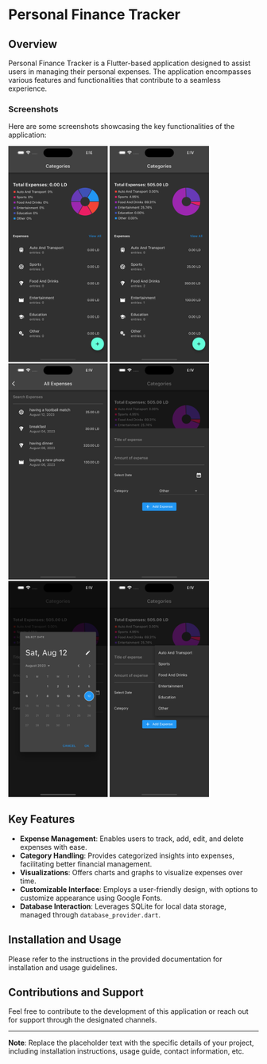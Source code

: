 # Personal Finance Tracker

## Overview

Personal Finance Tracker is a Flutter-based application designed to assist users in managing their personal expenses. The application encompasses various features and functionalities that contribute to a seamless experience.

### Screenshots

Here are some screenshots showcasing the key functionalities of the application:

<img src="Simulator Screenshot - iPhone 14 Pro Max - 2023-08-12 at 16.14.43.png" width="200"/>
<img src="Simulator Screenshot - iPhone 14 Pro Max - 2023-08-12 at 16.17.30.png" width="200"/>
<img src="Simulator Screenshot - iPhone 14 Pro Max - 2023-08-12 at 16.17.33.png" width="200"/>
<img src="Simulator Screenshot - iPhone 14 Pro Max - 2023-08-12 at 16.17.40.png" width="200"/>
<img src="Simulator Screenshot - iPhone 14 Pro Max - 2023-08-12 at 16.17.43.png" width="200"/>
<img src="Simulator Screenshot - iPhone 14 Pro Max - 2023-08-12 at 16.17.47.png" width="200"/>

## Key Features

- **Expense Management**: Enables users to track, add, edit, and delete expenses with ease.
- **Category Handling**: Provides categorized insights into expenses, facilitating better financial management.
- **Visualizations**: Offers charts and graphs to visualize expenses over time.
- **Customizable Interface**: Employs a user-friendly design, with options to customize appearance using Google Fonts.
- **Database Interaction**: Leverages SQLite for local data storage, managed through `database_provider.dart`.

## Installation and Usage

Please refer to the instructions in the provided documentation for installation and usage guidelines.

## Contributions and Support

Feel free to contribute to the development of this application or reach out for support through the designated channels.

---

**Note**: Replace the placeholder text with the specific details of your project, including installation instructions, usage guide, contact information, etc.
